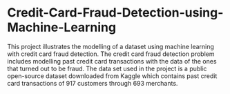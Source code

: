 # Credit-Card-Fraud-Detection-using-Machine-Learning
This project illustrates the modelling of a dataset using machine learning with credit card fraud detection. The credit card fraud detection problem includes modelling past credit card transactions with the data of the ones that turned out to be fraud. The data set used in the project is a public open-source dataset downloaded from Kaggle which contains past credit card transactions of 917 customers through 693 merchants.
